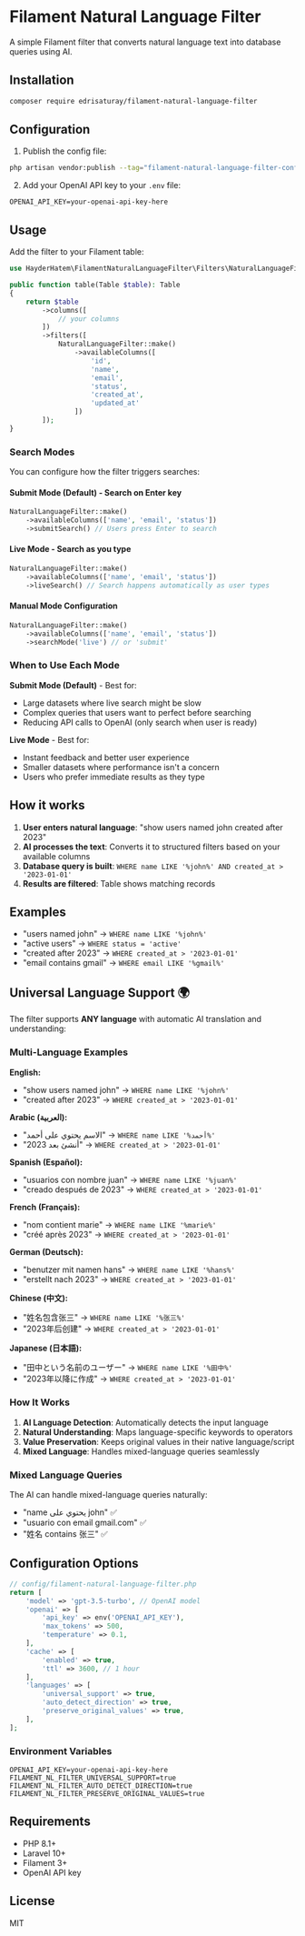 # Filament Natural Language Filter

A simple Filament filter that converts natural language text into database queries using AI.

## Installation

```bash
composer require edrisaturay/filament-natural-language-filter
```

## Configuration

1. Publish the config file:
```bash
php artisan vendor:publish --tag="filament-natural-language-filter-config"
```

2. Add your OpenAI API key to your `.env` file:
```env
OPENAI_API_KEY=your-openai-api-key-here
```

## Usage

Add the filter to your Filament table:

```php
use HayderHatem\FilamentNaturalLanguageFilter\Filters\NaturalLanguageFilter;

public function table(Table $table): Table
{
    return $table
        ->columns([
            // your columns
        ])
        ->filters([
            NaturalLanguageFilter::make()
                ->availableColumns([
                    'id',
                    'name', 
                    'email',
                    'status',
                    'created_at',
                    'updated_at'
                ])
        ]);
}
```

### Search Modes

You can configure how the filter triggers searches:

#### Submit Mode (Default) - Search on Enter key
```php
NaturalLanguageFilter::make()
    ->availableColumns(['name', 'email', 'status'])
    ->submitSearch() // Users press Enter to search
```

#### Live Mode - Search as you type
```php
NaturalLanguageFilter::make()
    ->availableColumns(['name', 'email', 'status'])
    ->liveSearch() // Search happens automatically as user types
```

#### Manual Mode Configuration
```php
NaturalLanguageFilter::make()
    ->availableColumns(['name', 'email', 'status'])
    ->searchMode('live') // or 'submit'
```

### When to Use Each Mode

**Submit Mode (Default)** - Best for:
- Large datasets where live search might be slow
- Complex queries that users want to perfect before searching
- Reducing API calls to OpenAI (only search when user is ready)

**Live Mode** - Best for:
- Instant feedback and better user experience  
- Smaller datasets where performance isn't a concern
- Users who prefer immediate results as they type

## How it works

1. **User enters natural language**: "show users named john created after 2023"
2. **AI processes the text**: Converts it to structured filters based on your available columns
3. **Database query is built**: `WHERE name LIKE '%john%' AND created_at > '2023-01-01'`
4. **Results are filtered**: Table shows matching records

## Examples

- "users named john" → `WHERE name LIKE '%john%'`
- "active users" → `WHERE status = 'active'`
- "created after 2023" → `WHERE created_at > '2023-01-01'`
- "email contains gmail" → `WHERE email LIKE '%gmail%'`

## Universal Language Support 🌍

The filter supports **ANY language** with automatic AI translation and understanding:

### Multi-Language Examples

**English:**
- "show users named john" → `WHERE name LIKE '%john%'`
- "created after 2023" → `WHERE created_at > '2023-01-01'`

**Arabic (العربية):**
- "الاسم يحتوي على أحمد" → `WHERE name LIKE '%أحمد%'`
- "أنشئ بعد 2023" → `WHERE created_at > '2023-01-01'`

**Spanish (Español):**
- "usuarios con nombre juan" → `WHERE name LIKE '%juan%'`
- "creado después de 2023" → `WHERE created_at > '2023-01-01'`

**French (Français):**
- "nom contient marie" → `WHERE name LIKE '%marie%'`
- "créé après 2023" → `WHERE created_at > '2023-01-01'`

**German (Deutsch):**
- "benutzer mit namen hans" → `WHERE name LIKE '%hans%'`
- "erstellt nach 2023" → `WHERE created_at > '2023-01-01'`

**Chinese (中文):**
- "姓名包含张三" → `WHERE name LIKE '%张三%'`
- "2023年后创建" → `WHERE created_at > '2023-01-01'`

**Japanese (日本語):**
- "田中という名前のユーザー" → `WHERE name LIKE '%田中%'`
- "2023年以降に作成" → `WHERE created_at > '2023-01-01'`

### How It Works

1. **AI Language Detection**: Automatically detects the input language
2. **Natural Understanding**: Maps language-specific keywords to operators
3. **Value Preservation**: Keeps original values in their native language/script
4. **Mixed Language**: Handles mixed-language queries seamlessly

### Mixed Language Queries

The AI can handle mixed-language queries naturally:
- "name يحتوي على john" ✅
- "usuario con email gmail.com" ✅  
- "姓名 contains 张三" ✅

## Configuration Options

```php
// config/filament-natural-language-filter.php
return [
    'model' => 'gpt-3.5-turbo', // OpenAI model
    'openai' => [
        'api_key' => env('OPENAI_API_KEY'),
        'max_tokens' => 500,
        'temperature' => 0.1,
    ],
    'cache' => [
        'enabled' => true,
        'ttl' => 3600, // 1 hour
    ],
    'languages' => [
        'universal_support' => true,
        'auto_detect_direction' => true,
        'preserve_original_values' => true,
    ],
];
```

### Environment Variables

```env
OPENAI_API_KEY=your-openai-api-key-here
FILAMENT_NL_FILTER_UNIVERSAL_SUPPORT=true
FILAMENT_NL_FILTER_AUTO_DETECT_DIRECTION=true
FILAMENT_NL_FILTER_PRESERVE_ORIGINAL_VALUES=true
```

## Requirements

- PHP 8.1+
- Laravel 10+
- Filament 3+
- OpenAI API key

## License

MIT 

